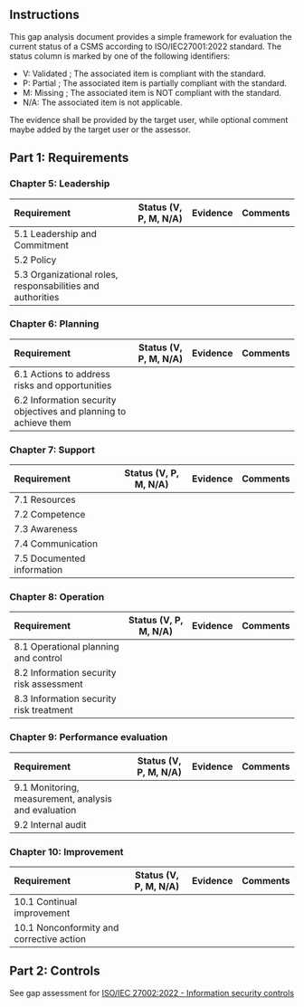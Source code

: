 ## Instructions
This gap analysis document provides a simple framework for evaluation the current status of a CSMS according to ISO/IEC27001:2022 standard. 
The status column is marked by one of the following identifiers:
* V: Validated ; The associated item is compliant with the standard.
* P: Partial ; The associated item is partially compliant with the standard.
* M: Missing ; The associated item is NOT compliant with the standard.
* N/A: The associated item is not applicable.

The evidence shall be provided by the target user, while optional comment maybe added by the target user or the assessor.

## Part 1: Requirements

### Chapter 5: Leadership

| Requirement                          | Status (V, P, M, N/A)   | Evidence | Comments      |
|:-------------------------------------|-------------------------|----------|---------------|
| 5.1 Leadership and Commitment                                                             |
| 5.2 Policy                                                                                |
| 5.3 Organizational roles, responsabilities and authorities                                |

### Chapter 6: Planning 

| Requirement                          | Status (V, P, M, N/A)   | Evidence | Comments      |
|:-------------------------------------|-------------------------|----------|---------------|
| 6.1 Actions to address risks and opportunities                                            |
| 6.2 Information security objectives and planning to achieve them                          |

### Chapter 7: Support

| Requirement                          | Status (V, P, M, N/A)   | Evidence | Comments      |
|:-------------------------------------|-------------------------|----------|---------------|
| 7.1 Resources                                                                             |
| 7.2 Competence                                                                            |
| 7.3 Awareness                                                                             |
| 7.4 Communication                                                                         |
| 7.5 Documented information                                                                |

### Chapter 8: Operation

| Requirement                          | Status (V, P, M, N/A)   | Evidence | Comments      |
|:-------------------------------------|-------------------------|----------|---------------|
| 8.1 Operational planning and control                                                      |
| 8.2 Information security risk assessment                                                  |
| 8.3 Information security risk treatment                                                   |

### Chapter 9: Performance evaluation

| Requirement                          | Status (V, P, M, N/A)   | Evidence | Comments      |
|:-------------------------------------|-------------------------|----------|---------------|
| 9.1 Monitoring, measurement, analysis and evaluation
| 9.2 Internal audit

### Chapter 10: Improvement

| Requirement                          | Status (V, P, M, N/A)   | Evidence | Comments      |
|:-------------------------------------|-------------------------|----------|---------------|
| 10.1 Continual improvement
| 10.1 Nonconformity and corrective action

## Part 2: Controls

See gap assessment for [ISO/IEC 27002:2022 - Information security controls](iso-iec-27002-2022.md)
